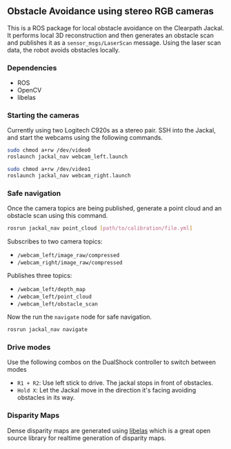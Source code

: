 ## Obstacle Avoidance using stereo RGB cameras

This is a ROS package for local obstacle avoidance on the Clearpath Jackal. It performs local 3D reconstruction and then generates an obstacle scan and publishes it as a `sensor_msgs/LaserScan` message. Using the laser scan data, the robot avoids obstacles locally.

### Dependencies

- ROS
- OpenCV
- libelas

### Starting the cameras

Currently using two Logitech C920s as a stereo pair. SSH into the Jackal, and start the webcams using the following commands.

```bash
sudo chmod a+rw /dev/video0
roslaunch jackal_nav webcam_left.launch
```

```bash
sudo chmod a+rw /dev/video1
roslaunch jackal_nav webcam_right.launch
```

### Safe navigation

Once the camera topics are being published, generate a point cloud and an obstacle scan using this command.

```bash
rosrun jackal_nav point_cloud [path/to/calibration/file.yml]
```

Subscribes to two camera topics: 

- `/webcam_left/image_raw/compressed`
- `/webcam_right/image_raw/compressed`

Publishes three topics: 

- `/webcam_left/depth_map`
- `/webcam_left/point_cloud`
- `/webcam_left/obstacle_scan`

Now the run the `navigate` node for safe navigation. 

```bash
rosrun jackal_nav navigate
```

### Drive modes

Use the following combos on the DualShock controller to switch between modes

- `R1 + R2`: Use left stick to drive. The jackal stops in front of obstacles.
- `Hold X`: Let the Jackal move in the direction it's facing avoiding obstacles in its way.

### Disparity Maps

Dense disparity maps are generated using [libelas](http://www.cvlibs.net/software/libelas/) which is a great open source library for realtime generation of disparity maps.
